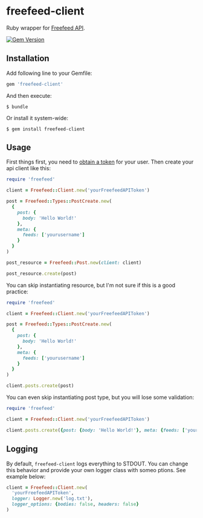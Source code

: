 # freefeed-client

Ruby wrapper for [Freefeed API](https://fetsh.github.io/freefeed-api).

[![Gem Version](https://badge.fury.io/rb/feefeed-client.svg)](http://badge.fury.io/rb/freefeed-client)

## Installation

Add following line to your Gemfile:

```ruby
gem 'freefeed-client'
```

And then execute:

```shell
$ bundle
```

Or install it system-wide:

```shell
$ gem install freefeed-client
```

## Usage

First things first, you need to [obtain a token](https://fetsh.github.io/freefeed-api/#authentication) for your user. Then create your api client like this:

```ruby
require 'freefeed'

client = Freefeed::Client.new('yourFreefeedAPIToken')

post = Freefeed::Types::PostCreate.new(
  {
    post: { 
      body: 'Hello World!'
    },
    meta: {
      feeds: ['yourusername']
    }
  }
)

post_resource = Freefeed::Post.new(client: client)

post_resource.create(post)
```

You can skip instantiating resource, but I'm not sure if this is a good practice:

```ruby
require 'freefeed'

client = Freefeed::Client.new('yourFreefeedAPIToken')

post = Freefeed::Types::PostCreate.new(
  {
    post: { 
      body: 'Hello World!'
    },
    meta: {
      feeds: ['yourusername']
    }
  }
)

client.posts.create(post)
```

You can even skip instantiating post type, but you will lose some validation:


```ruby
require 'freefeed'

client = Freefeed::Client.new('yourFreefeedAPIToken')

client.posts.create({post: {body: 'Hello World!'}, meta: {feeds: ['yourusername']}})
```

## Logging

By default, `freefeed-client` logs everything to STDOUT. You can change this behavior and provide your own logger class with someo ptions. See example below:

```ruby
client = Freefeed::Client.new(
  'yourFreefeedAPIToken',
  logger: Logger.new('log.txt'),
  logger_options: {bodies: false, headers: false}
)
```
